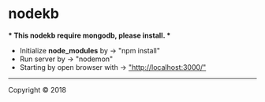 # nodekb
<strong>* This nodekb require mongodb, please install. *</strong>
<ul>
	<li>Initialize <strong>node_modules</strong> by -> "npm install"</li>
  <li>Run server by -> "nodemon"</li>
  <li>Starting by open browser with -> <a href="http://localhost:3000/">"http://localhost:3000/"</a></li>
</ul>
<hr>
<p>Copyright &copy; 2018</p>